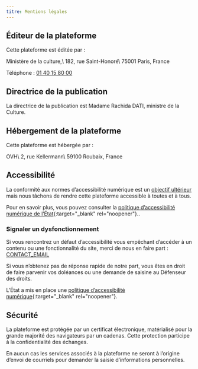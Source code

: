 ```yaml
---
titre: Mentions légales
---
```


## Éditeur de la plateforme

Cette plateforme est éditée par :

Ministère de la culture,\\
182, rue Saint-Honoré\\
75001 Paris, France

Téléphone : [01 40 15 80 00](tel:+33140158000)

## Directrice  de la publication

La directrice de la publication est Madame Rachida DATI, ministre de la Culture.

## Hébergement de la plateforme

Cette plateforme est hébergée par :

OVH\\
2, rue Kellermann\\
59100 Roubaix, France

## Accessibilité

La conformité aux normes d’accessibilité numérique est un [objectif ultérieur](/declaration_accessibilite) mais nous tâchons de rendre cette plateforme accessible à toutes et à tous.

Pour en savoir plus, vous pouvez consulter la [politique d’accessibilité numérique de l’État](https://accessibilite.numerique.gouv.fr/){:target="_blank" rel="noopener"}..

### Signaler un dysfonctionnement

Si vous rencontrez un défaut d’accessibilité vous empêchant d’accéder à un contenu ou une fonctionnalité du site, merci de nous en faire part : [CONTACT_EMAIL](mailto:CONTACT_EMAIL)

Si vous n’obtenez pas de réponse rapide de notre part, vous êtes en droit de faire parvenir vos doléances ou une demande de saisine au Défenseur des droits.

L'État a mis en place une [politique d’accessibilité numérique](http://references.modernisation.gouv.fr/accessibilite-numerique){:target="_blank" rel="noopener"}.

## Sécurité

La plateforme  est protégée par un certificat électronique, matérialisé pour la grande majorité des navigateurs par un cadenas. Cette protection participe à la confidentialité des échanges.

En aucun cas les services associés à la plateforme ne seront à l’origine d’envoi de courriels pour demander la saisie d’informations personnelles.
